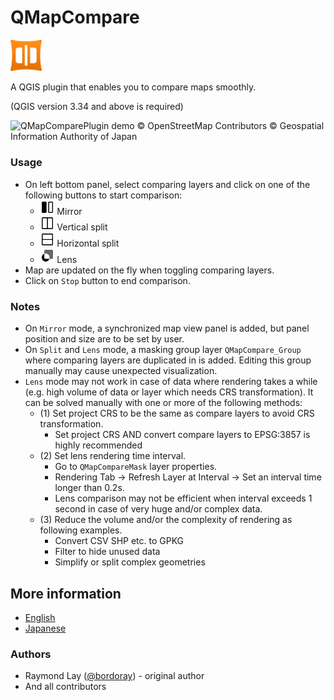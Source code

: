 # QMapCompare

<img src='./icon/icon.png' alt="QMapComparePlugin Icon" width="10%"><br>

A QGIS plugin that enables you to compare maps smoothly.

(QGIS version 3.34 and above is required)

<img src='./imgs/demo.gif' alt="QMapComparePlugin demo">
© OpenStreetMap Contributors
© Geospatial Information Authority of Japan

### Usage

- On left bottom panel, select comparing layers and click on one of the following buttons to start comparison:
  - <img src='./icon/compare_mirror.png' alt="QMapComparePlugin mirror Icon" width="5%"> Mirror
  - <img src='./icon/compare_split_vertical.png' alt="QMapComparePlugin vertical splitIcon" width="5%"> Vertical split
  - <img src='./icon/compare_split_horizontal.png' alt="QMapComparePlugin horizontal split Icon" width="5%"> Horizontal split
  - <img src='./icon/compare_lens.png' alt="QMapComparePlugin Lens Icon" width="5%"> Lens
- Map are updated on the fly when toggling comparing layers.
- Click on `Stop` button to end comparison.


### Notes
- On `Mirror` mode, a synchronized map view panel is added, but panel position and size are to be set by user.
- On `Split` and `Lens` mode, a masking group layer `QMapCompare_Group` where comparing layers are duplicated in is added. Editing this group manually may cause unexpected visualization.
- `Lens` mode may not work in case of data where rendering takes a while (e.g. high volume of data or layer which needs CRS transformation). It can be solved manually with one or more of the following methods:
  - (1) Set project CRS to be the same as compare layers to avoid CRS transformation.
    - Set project CRS AND convert compare layers to EPSG:3857 is highly recommended
  - (2) Set lens rendering time interval.
    - Go to `QMapCompareMask` layer properties.
    - Rendering Tab -> Refresh Layer at Interval -> Set an interval time longer than 0.2s.
    - Lens comparison may not be efficient when interval exceeds 1 second in case of very huge and/or complex data.
  - (3) Reduce the volume and/or the complexity of rendering as following examples.
    - Convert CSV SHP etc. to GPKG
    - Filter to hide unused data
    - Simplify or split complex geometries

## More information
- [English](https://dev.to/mierune/seamlessly-compare-maps-on-qgis-with-the-qmapcompare-plugin-3186)
- [Japanese](https://qgis.mierune.co.jp/posts/howto_plugin_q-map-compare)

### Authors

- Raymond Lay ([@bordoray](https://github.com/bordoray)) - original author
- And all contributors

